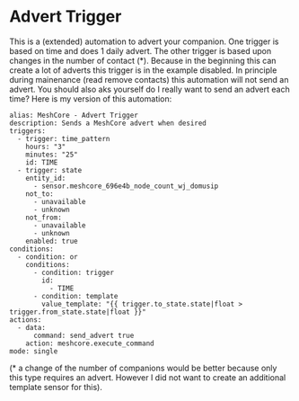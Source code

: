 #  Advert Trigger
This is a (extended) automation to advert your companion. One trigger is based on time and does 1 daily advert. The other trigger is based upon changes in the number of contact (*). Because in the beginning this can create a lot of adverts this trigger is in the example disabled. In principle during mainenance (read remove contacts) this automation will not send an advert. You should also aks yourself do I really want to send an advert each time?
Here is my version of this automation:

```
alias: MeshCore - Advert Trigger
description: Sends a MeshCore advert when desired
triggers:
  - trigger: time_pattern
    hours: "3"
    minutes: "25"
    id: TIME
  - trigger: state
    entity_id:
      - sensor.meshcore_696e4b_node_count_wj_domusip
    not_to:
      - unavailable
      - unknown
    not_from:
      - unavailable
      - unknown
    enabled: true
conditions:
  - condition: or
    conditions:
      - condition: trigger
        id:
          - TIME
      - condition: template
        value_template: "{{ trigger.to_state.state|float > trigger.from_state.state|float }}"
actions:
  - data:
      command: send_advert true
    action: meshcore.execute_command
mode: single
```
(* a change of the number of companions would be better because only this type requires an advert. However I did not want to create an additional template sensor for this).
